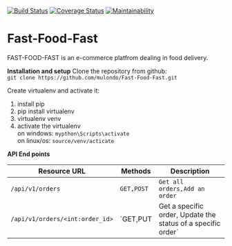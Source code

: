 [![Build Status](https://travis-ci.org/mulondo/Fast-Food-Fast.svg?branch=develop)](https://travis-ci.org/mulondo/Fast-Food-Fast) [![Coverage Status](https://coveralls.io/repos/github/mulondo/Fast-Food-Fast/badge.svg?branch=api)](https://coveralls.io/github/mulondo/Fast-Food-Fast?branch=api) [![Maintainability](https://api.codeclimate.com/v1/badges/ed9209343cc8dbd0879d/maintainability)](https://codeclimate.com/github/mulondo/Fast-Food-Fast/maintainability)

# Fast-Food-Fast
FAST-FOOD-FAST is an e-commerce platfrom dealing in food delivery.

**Installation and setup**
Clone the repository from github:<br/>
```git clone https://github.com/mulondo/Fast-Food-Fast.git```

Create virtualenv and activate it:
1. install pip
2. pip install virtualenv
3. virtualenv venv
4. activate the virtualenv<br/>
on windows:
```mypthon\Scripts\activate ```<br/>
on linux/os:
```source/venv/acticate```

**API End points**
 
|Resource URL|Methods   |Description|
|----------------|------------|-------------|
|`/api/v1/orders` |`GET,POST` |`Get all orders,Add an order` |
|`/api/v1/orders/<int:order_id>` |`GET,PUT|Get a specific order, Update the status of a specific order` |
